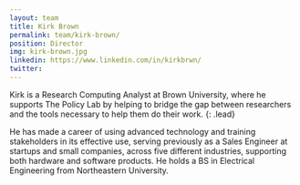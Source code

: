 ```yaml
---
layout: team
title: Kirk Brown
permalink: team/kirk-brown/
position: Director
img: kirk-brown.jpg
linkedin: https://www.linkedin.com/in/kirkbrwn/
twitter:
---
```


Kirk is a Research Computing Analyst at Brown University, where he supports The Policy Lab by helping to bridge the gap between researchers and the tools necessary to help them do their work.
{: .lead}

He has made a career of using advanced technology and training stakeholders in its effective use, serving previously as a Sales Engineer at startups and small companies, across five different industries, supporting both hardware and software products. He holds a BS in Electrical Engineering from Northeastern University.
